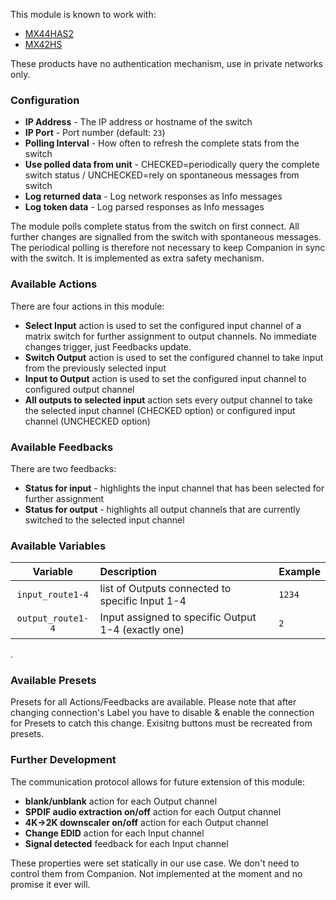 This module is known to work with:

- [MX44HAS2](https://www.easycoolav.com/products/4k60-444-hdmi-matrix-4x4-dolby-vision-with-audio-breakout-ip-rs232-ir-control-hdcp22-18g-bps)
- [MX42HS](https://www.easycoolav.com/products/hdmi-matrix-4x2-matrix-4-in-2-out-18gbps-mx42hs)

These products have no authentication mechanism, use in private networks only.

### Configuration

- **IP Address** - The IP address or hostname of the switch
- **IP Port** - Port number (default: `23`)
- **Polling Interval** - How often to refresh the complete stats from the switch
- **Use polled data from unit** - CHECKED=periodically query the complete switch status / UNCHECKED=rely on spontaneous messages from switch
- **Log returned data** - Log network responses as Info messages
- **Log token data** - Log parsed responses as Info messages

The module polls complete status from the switch on first connect.
All further changes are signalled from the switch with spontaneous messages.
The periodical polling is therefore not necessary to keep Companion in sync with the switch.
It is implemented as extra safety mechanism.

### Available Actions

There are four actions in this module:

- **Select Input** action is used to set the configured input channel of a matrix switch for further assignment to output channels. No immediate changes trigger, just Feedbacks update.
- **Switch Output** action is used to set the configured channel to take input from the previously selected input
- **Input to Output** action is used to set the configured input channel to configured output channel
- **All outputs to selected input** action sets every output channel to take the selected input channel (CHECKED option) or configured input channel (UNCHECKED option)

### Available Feedbacks

There are two feedbacks:

- **Status for input** - highlights the input channel that has been selected for further assignment
- **Status for output** - highlights all output channels that are currently switched to the selected input channel

### Available Variables

|     Variable      | Description                                         | Example |
| :---------------: | :-------------------------------------------------- | :------ |
| `input_route1-4`  | list of Outputs connected to specific Input 1-4     | `1234`  |
| `output_route1-4` | Input assigned to specific Output 1-4 (exactly one) | `2`     |

.

### Available Presets

Presets for all Actions/Feedbacks are available. Please note that after changing connection's Label you have to disable & enable the connection for Presets to catch this change. Exisitng buttons must be recreated from presets.

### Further Development

The communication protocol allows for future extension of this module:

- **blank/unblank** action for each Output channel
- **SPDIF audio extraction on/off** action for each Output channel
- **4K->2K downscaler on/off** action for each Output channel
- **Change EDID** action for each Input channel
- **Signal detected** feedback for each Input channel

These properties were set statically in our use case. We don't need to control them from Companion. Not implemented at the moment and no promise it ever will.
